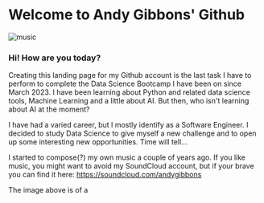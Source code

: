 # Welcome to Andy Gibbons' Github 
![music](https://github.com/AndyGibbons/AndyGibbons/assets/6034448/5dc85ac3-ac59-4aa0-ac66-b5e7a8b206cc)

### Hi! How are you today?


Creating this landing page for my Github account is the last task I have to perform to complete the Data Science Bootcamp I have been on since March 2023.
I have been learning about Python and related data science tools, Machine Learning and a little about AI. But then, who isn't learning about AI at the moment?

I have had a varied career, but I mostly identify as a Software Engineer. I decided to study Data Science to give myself a new challenge and to open up some interesting new opportunities. Time will tell...

I started to compose(?) my own music a couple of years ago. If you like music, you might want to avoid my SoundCloud account, but if your brave you can find it here: https://soundcloud.com/andygibbons

The image above is of a 
<!--
**AndyGibbons/AndyGibbons** is a ✨ _special_ ✨ repository because its `README.md` (this file) appears on your GitHub profile.

Here are some ideas to get you started:

- 🔭 I’m currently working on ...
- 🌱 I’m currently learning ...
- 👯 I’m looking to collaborate on ...
- 🤔 I’m looking for help with ...
- 💬 Ask me about ...
- 📫 How to reach me: ...
- 😄 Pronouns: ...
- ⚡ Fun fact: ...
-->
